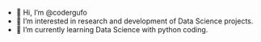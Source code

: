 - 👋 Hi, I’m @codergufo
- 👀 I’m interested in research and development of Data Science projects.
- 🌱 I’m currently learning Data Science with python coding.

<!---
codergufo/codergufo is a ✨ special ✨ repository because its `README.md` (this file) appears on your GitHub profile.
You can click the Preview link to take a look at your changes.
--->
